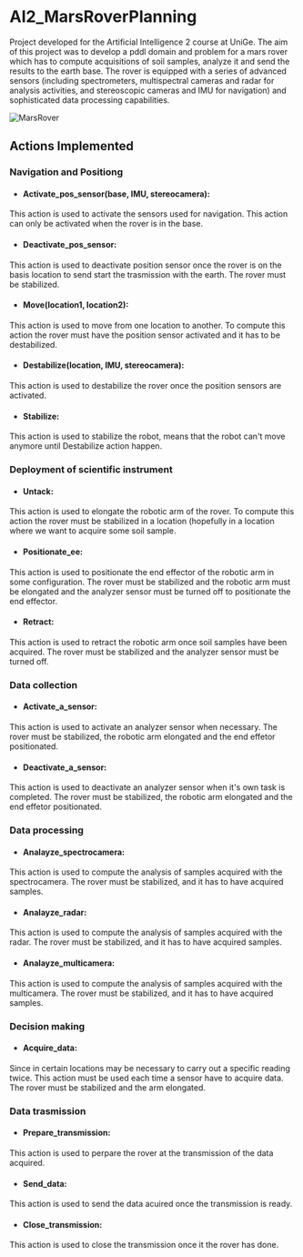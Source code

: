 # AI2_MarsRoverPlanning

Project developed for the Artificial Intelligence 2 course at UniGe.
The aim of this project was to develop a pddl domain and problem for a mars rover which has to compute acquisitions of soil samples, analyze it and send the results to the earth base.
The rover is equipped with a series of advanced sensors (including spectrometers, multispectral cameras and radar for analysis activities, and stereoscopic cameras and IMU for navigation) and sophisticated data processing capabilities.


![MarsRover](https://github.com/FrancescoRac/AI2_MarsRoverPlanning/assets/93876265/13f81270-13d0-4d46-9414-0e02c24bc466)


## Actions Implemented

### Navigation and Positiong

* <h4>Activate_pos_sensor(base, IMU, stereocamera):</h4>
This action is used to activate the sensors used for navigation. This action can only be activated when the rover is in the base.

* <h4>Deactivate_pos_sensor:</h4>
This action is used to deactivate position sensor once the rover is on the basis location to send start the trasmission with the earth.
The rover must be stabilized. 

* <h4>Move(location1, location2):</h4>
This action is used to move from one location to another. 
To compute this action the rover must have the position sensor activated and it has to be destabilized.

* <h4>Destabilize(location, IMU, stereocamera):</h4>
This action is used to destabilize the rover once the position sensors are activated.

* <h4>Stabilize:</h4>
This action is used to stabilize the robot, means that the robot can't move anymore until Destabilize action happen.

### Deployment of scientific instrument

* <h4>Untack:</h4>
This action is used to elongate the robotic arm of the rover. 
To compute this action the rover must be stabilized in a location (hopefully in a location where we want to acquire some soil sample.

* <h4>Positionate_ee:</h4>
This action is used to positionate the end effector of the robotic arm in some configuration.
The rover must be stabilized and the robotic arm must be elongated  and the analyzer sensor must be turned off to positionate the end effector.

* <h4>Retract:</h4>
This action is used to retract the robotic arm once soil samples have been acquired.
The rover must be stabilized and the analyzer sensor must be turned off.



### Data collection

* <h4>Activate_a_sensor:</h4>
This action is used to activate an analyzer sensor when necessary.
The rover must be stabilized, the robotic arm elongated and the end effetor positionated.

* <h4>Deactivate_a_sensor:</h4>
This action is used to deactivate an analyzer sensor when it's own task is completed.
The rover must be stabilized, the robotic arm elongated and the end effetor positionated.


### Data processing

* <h4>Analayze_spectrocamera:</h4>
This action is used to compute the analysis of samples acquired with the spectrocamera.
The rover must be stabilized, and it has to have acquired samples.

* <h4>Analayze_radar:</h4>
This action is used to compute the analysis of samples acquired with the radar.
The rover must be stabilized, and it has to have acquired samples.

* <h4>Analayze_multicamera:</h4>
This action is used to compute the analysis of samples acquired with the multicamera.
The rover must be stabilized, and it has to have acquired samples.

### Decision making 

* <h4>Acquire_data:</h4>
Since in certain locations may be necessary to carry out a specific reading twice. This action must be used each time a sensor have to acquire data.
The rover must be stabilized and the arm elongated.


### Data trasmission

* <h4>Prepare_transmission:</h4>
This action is used to perpare the rover at the transmission of the data acquired.

* <h4>Send_data:</h4>
This action is used to send the data acuired once the transmission is ready.

* <h4>Close_transmission:</h4>
This action is used to close the transmission once it the rover has done.














